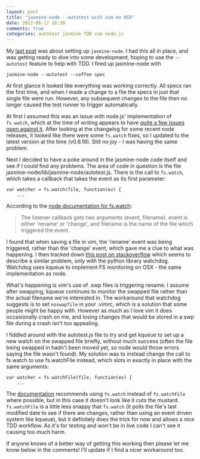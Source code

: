 ```yaml
---
layout: post
title: "jasmine-node --autotest with vim on OSX"
date: 2012-06-17 16:39
comments: true
categories: autotest jasmine TDD vim node.js
---
```

My [last post][1] was about setting up `jasmine-node`. I had this all in place, and was getting ready to dive into some development, hoping to use the `--autotest` feature to help with TDD. I fired up jasmine-node with

    jasmine-node --autotest --coffee spec

At first glance it looked like everything was working correctly. All specs ran the first time, and when I made a change to a file the specs in just that single file were run. However, any subsequent changes to the file then no longer caused the test runner to trigger automatically.

At first I assumed this was an issue with node.js' implementation of `fs.watch`, which at the time of writing appears to have [quite a few issues open against it][2]. After looking at the changelog for some recent node releases, it looked like there were some `fs.watch` fixes, so I updated to the latest version at the time (v0.6.19). Still no joy - I was having the same problem.

Next I decided to have a poke around in the jasmine-node code itself and see if I could find any problems. The area of code in question is the file jasmine-node/lib/jasmine-node/autotest.js. There is the call to `fs.watch`, which takes a callback that takes the event as its first parameter:

    var watcher = fs.watch(file, function(ev) {
        ...
    

According to the [node documentation for fs.watch][3]:

> The listener callback gets two arguments (event, filename). event is either 'rename' or 'change', and filename is the name of the file which triggered the event.

I found that when saving a file in vim, the 'rename' event was being triggered, rather than the 'change' event, which gave me a clue to what was happening. I then tracked down [this post on stackoverflow][4] which seems to describe a similar problem, only with the python library watchdog. Watchdog uses kqueue to implement FS monitoring on OSX - the same implementation as node.

What's happening is vim's use of .swp files is triggering rename. I assume after swapping, kqueue continues to monitor the swapped file rather than the actual filename we're interested in. The workaround that watchdog suggests is to set `noswapfile` in your .vimrc, which is a solution that some people might be happy with. However as much as I love vim it does occasionally crash on me, and losing changes that would be stored in a swp file during a crash isn't too appealing.

I fiddled around with the autotest.js file to try and get kqueue to set up a new watch on the swapped file briefly, without much success (often the file being swapped in hadn't been moved yet, so node would throw errors saying the file wasn't found). My solution was to instead change the call to fs.watch to use fs.watchFile instead, which slots in exactly in place with the same arguments:

    var watcher = fs.watchFile(file, function(ev) {
        ...
    

The [documentation][5] recommends using `fs.watch` instead of `fs.watchFile` where possible, but in this case it doesn't look like it cuts the mustard. `fs.watchFile` is a little less snappy that `fs.watch` (it polls the file's last modified date to see if there are changes, rather than using an event driven system like kqueue), but it definitely does the trick for now and allows a nice TDD workflow. As it's for testing and won't be in live code I can't see it causing too much harm.

If anyone knows of a better way of getting this working then please let me know below in the comments! I'll update if I find a nicer workaround too.

 [1]: http://www.actionshrimp.com/2012/06/setting-up-a-client-side-js-development-environment-with-node-js-part-2/
 [2]: https://github.com/joyent/node/issues/search?q=fs.watch
 [3]: http://nodejs.org/docs/latest/api/fs.html#fs_fs_watch_filename_options_listener
 [4]: http://stackoverflow.com/questions/7591527/writing-a-file-with-vim-doesnt-fire-a-file-change-event-on-os-x
 [5]: http://nodejs.org/docs/latest/api/fs.html#fs_fs_watchfile_filename_options_listener
